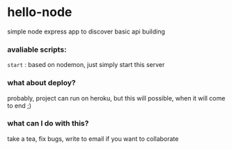 # hello-node
simple node express app to discover basic api building

### avaliable scripts:

`start` : based on nodemon, just simply start this server

### what about deploy?
probably, project can run on heroku, but this will possible, when it will come to end ;)

### what can I do with this?
take a tea, fix bugs, write to email if you want to collaborate
